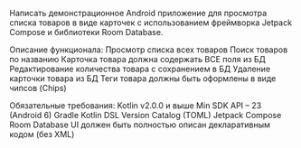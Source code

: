Написать демонстрационное Android приложение для просмотра списка
товаров в виде карточек с использованием фреймворка Jetpack Compose и
библиотеки Room Database.

Описание функционала:
Просмотр списка всех товаров
Поиск товаров по названию
Карточка товара должна содержать ВСЕ поля из БД
Редактирование количества товара с сохранением в БД
Удаление карточки товара из БД
Теги товара должны быть оформлены в виде чипсов (Chips)

Обязательные требования:
Kotlin v2.0.0 и выше
Min SDK API – 23 (Android 6)
Gradle Kotlin DSL
Version Catalog (TOML)
Jetpack Compose
Room Database
UI должен быть полностью описан декларативным кодом (без XML)